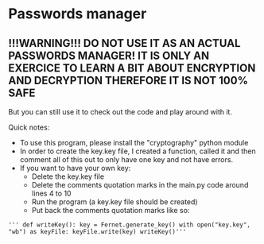 # Passwords manager

## !!!WARNING!!! DO NOT USE IT AS AN ACTUAL PASSWORDS MANAGER! IT IS ONLY AN EXERCICE TO LEARN A BIT ABOUT ENCRYPTION AND DECRYPTION THEREFORE IT IS NOT 100% SAFE
But you can still use it to check out the code and play around with it.

Quick notes:
- To use this program, please install the "cryptography" python module
- In order to create the key.key file, I created a function, called it and then comment all of this out to only have one key and not have errors.
- If you want to have your own key:
  - Delete the key.key file
  - Delete the comments quotation marks in the main.py code around lines 4 to 10
  - Run the program (a key.key file should be created)
  - Put back the comments quotation marks like so:

`
'''
def writeKey():
  key = Fernet.generate_key()
  with open("key.key", "wb") as keyFile:
    keyFile.write(key)
writeKey()'''
`
